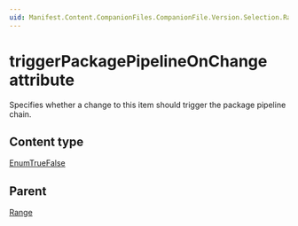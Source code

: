 ```yaml
---
uid: Manifest.Content.CompanionFiles.CompanionFile.Version.Selection.Range-triggerPackagePipelineOnChange 
---
```


# triggerPackagePipelineOnChange attribute

Specifies whether a change to this item should trigger the package pipeline chain.

## Content type

[EnumTrueFalse](xref:Manifest-EnumTrueFalse)

## Parent

[Range](xref:Manifest.Content.CompanionFiles.CompanionFile.Version.Selection.Range)
